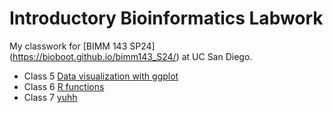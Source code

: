 # Introductory Bioinformatics Labwork
My classwork for [BIMM 143 SP24] (https://bioboot.github.io/bimm143_S24/) at UC San Diego.

- Class 5 [Data visualization with ggplot](https://github.com/bernicelozada/bimm143_github/blob/main/class%205/Class05.pdf)
- Class 6 [R functions](https://github.com/bernicelozada/bimm143_github/blob/main/Class%206/class6.pdf)
- Class 7 [yuhh](https://github.com/bernicelozada/bimm143_github/blob/main/Class7/Class7.pdf)
